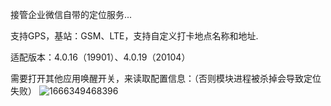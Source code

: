 
接管企业微信自带的定位服务...

支持GPS，基站：GSM、LTE，支持自定义打卡地点名称和地址.

适配版本：4.0.16（19901）、4.0.19（20104）

需要打开其他应用唤醒开关，来读取配置信息：（否则模块进程被杀掉会导致定位失败）
![1666349468396](https://user-images.githubusercontent.com/1235777/197180583-e2977fb6-8864-4ee0-862c-3db4e56cf6c8.png)


